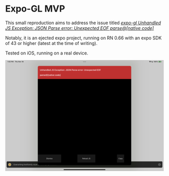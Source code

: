 # Expo-GL MVP

This small reproduction aims to address the issue titled _[expo-gl Unhandled JS Exception: JSON Parse error: Unexpected EOF parse@[native code]](https://github.com/expo/expo/issues/14919)_

Notably, it is an ejected expo project, running on RN 0.66 with an expo SDK of 43 or higher (latest at the time of writing).

Tested on iOS, running on a real device.

![screenshot](./screenshot.jpeg)